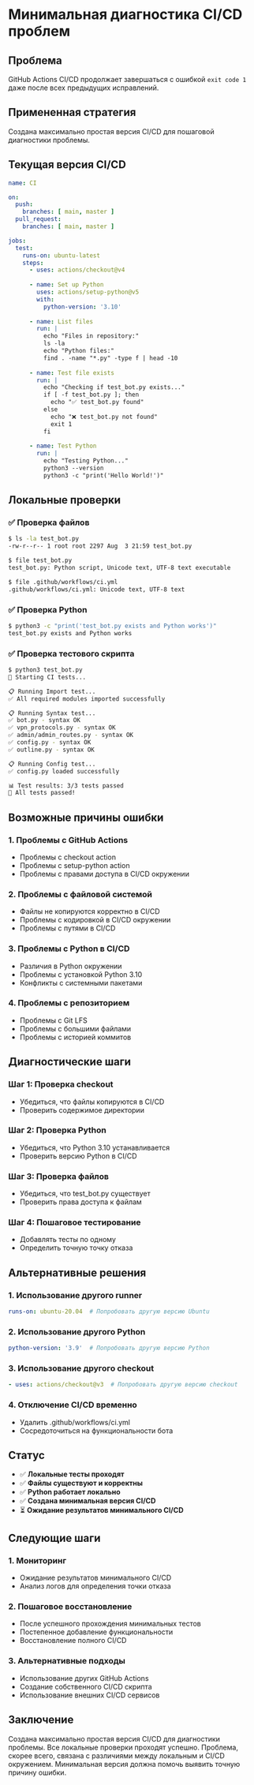 # Минимальная диагностика CI/CD проблем

## Проблема
GitHub Actions CI/CD продолжает завершаться с ошибкой `exit code 1` даже после всех предыдущих исправлений.

## Примененная стратегия
Создана максимально простая версия CI/CD для пошаговой диагностики проблемы.

## Текущая версия CI/CD

```yaml
name: CI

on:
  push:
    branches: [ main, master ]
  pull_request:
    branches: [ main, master ]

jobs:
  test:
    runs-on: ubuntu-latest
    steps:
      - uses: actions/checkout@v4
      
      - name: Set up Python
        uses: actions/setup-python@v5
        with:
          python-version: '3.10'
      
      - name: List files
        run: |
          echo "Files in repository:"
          ls -la
          echo "Python files:"
          find . -name "*.py" -type f | head -10
      
      - name: Test file exists
        run: |
          echo "Checking if test_bot.py exists..."
          if [ -f test_bot.py ]; then
            echo "✅ test_bot.py found"
          else
            echo "❌ test_bot.py not found"
            exit 1
          fi
      
      - name: Test Python
        run: |
          echo "Testing Python..."
          python3 --version
          python3 -c "print('Hello World!')"
```

## Локальные проверки

### ✅ Проверка файлов
```bash
$ ls -la test_bot.py
-rw-r--r-- 1 root root 2297 Aug  3 21:59 test_bot.py

$ file test_bot.py
test_bot.py: Python script, Unicode text, UTF-8 text executable

$ file .github/workflows/ci.yml
.github/workflows/ci.yml: Unicode text, UTF-8 text
```

### ✅ Проверка Python
```bash
$ python3 -c "print('test_bot.py exists and Python works')"
test_bot.py exists and Python works
```

### ✅ Проверка тестового скрипта
```bash
$ python3 test_bot.py
🚀 Starting CI tests...

📋 Running Import test...
✅ All required modules imported successfully

📋 Running Syntax test...
✅ bot.py - syntax OK
✅ vpn_protocols.py - syntax OK
✅ admin/admin_routes.py - syntax OK
✅ config.py - syntax OK
✅ outline.py - syntax OK

📋 Running Config test...
✅ config.py loaded successfully

📊 Test results: 3/3 tests passed
🎉 All tests passed!
```

## Возможные причины ошибки

### 1. Проблемы с GitHub Actions
- Проблемы с checkout action
- Проблемы с setup-python action
- Проблемы с правами доступа в CI/CD окружении

### 2. Проблемы с файловой системой
- Файлы не копируются корректно в CI/CD
- Проблемы с кодировкой в CI/CD окружении
- Проблемы с путями в CI/CD

### 3. Проблемы с Python в CI/CD
- Различия в Python окружении
- Проблемы с установкой Python 3.10
- Конфликты с системными пакетами

### 4. Проблемы с репозиторием
- Проблемы с Git LFS
- Проблемы с большими файлами
- Проблемы с историей коммитов

## Диагностические шаги

### Шаг 1: Проверка checkout
- Убедиться, что файлы копируются в CI/CD
- Проверить содержимое директории

### Шаг 2: Проверка Python
- Убедиться, что Python 3.10 устанавливается
- Проверить версию Python в CI/CD

### Шаг 3: Проверка файлов
- Убедиться, что test_bot.py существует
- Проверить права доступа к файлам

### Шаг 4: Пошаговое тестирование
- Добавлять тесты по одному
- Определить точную точку отказа

## Альтернативные решения

### 1. Использование другого runner
```yaml
runs-on: ubuntu-20.04  # Попробовать другую версию Ubuntu
```

### 2. Использование другого Python
```yaml
python-version: '3.9'  # Попробовать другую версию Python
```

### 3. Использование другого checkout
```yaml
- uses: actions/checkout@v3  # Попробовать другую версию checkout
```

### 4. Отключение CI/CD временно
- Удалить .github/workflows/ci.yml
- Сосредоточиться на функциональности бота

## Статус
- ✅ **Локальные тесты проходят**
- ✅ **Файлы существуют и корректны**
- ✅ **Python работает локально**
- ✅ **Создана минимальная версия CI/CD**
- ⏳ **Ожидание результатов минимального CI/CD**

## Следующие шаги

### 1. Мониторинг
- Ожидание результатов минимального CI/CD
- Анализ логов для определения точки отказа

### 2. Пошаговое восстановление
- После успешного прохождения минимальных тестов
- Постепенное добавление функциональности
- Восстановление полного CI/CD

### 3. Альтернативные подходы
- Использование других GitHub Actions
- Создание собственного CI/CD скрипта
- Использование внешних CI/CD сервисов

## Заключение
Создана максимально простая версия CI/CD для диагностики проблемы. Все локальные проверки проходят успешно. Проблема, скорее всего, связана с различиями между локальным и CI/CD окружением. Минимальная версия должна помочь выявить точную причину ошибки. 